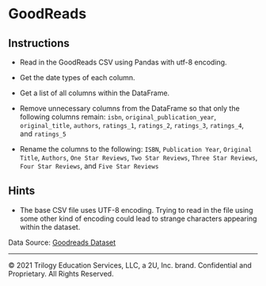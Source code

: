 # GoodReads

## Instructions

* Read in the GoodReads CSV using Pandas with utf-8 encoding.

* Get the date types of each column.

* Get a list of all columns within the DataFrame.

* Remove unnecessary columns from the DataFrame so that only the following columns remain: `isbn`, `original_publication_year`, `original_title`, 
`authors`, `ratings_1`, `ratings_2`, `ratings_3`, `ratings_4`, and `ratings_5`

* Rename the columns to the following: `ISBN`, `Publication Year`, `Original Title`, `Authors`, `One Star Reviews`, `Two Star Reviews`, `Three Star Reviews`, 
`Four Star Reviews`, and `Five Star Reviews`

## Hints

* The base CSV file uses UTF-8 encoding. Trying to read in the file using some other kind of encoding could lead to strange characters appearing within the dataset.

Data Source: [Goodreads Dataset](http://fastml.com/goodbooks-10k-a-new-dataset-for-book-recommendations/)

---

© 2021 Trilogy Education Services, LLC, a 2U, Inc. brand.  Confidential and Proprietary.  All Rights Reserved.